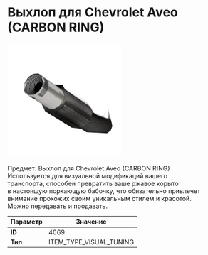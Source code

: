# Выхлоп для Chevrolet Aveo (CARBON RING)

![Item Image](../img/4069.webp?raw=true)

Предмет: Выхлоп для Chevrolet Aveo (CARBON RING)<br>Используется для визуальной модификаций вашего<br>транспорта, способен превратить ваше ржавое корыто<br>в настоящую порхающую бабочку, что обязательно привлечет<br>внимание прохожих своим уникальным стилем и красотой.<br>Можно передавать и продавать.


| Параметр | Значение |
|----------|----------|
| **ID** | 4069 |
| **Тип** | ITEM_TYPE_VISUAL_TUNING |

